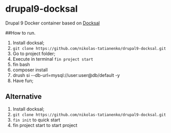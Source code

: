 # drupal9-docksal
Drupal 9 Docker container based on [Docksal](https://docksal.io/)

##How to run.
1. Install docksal;
2. `git clone https://github.com/nikolas-tatianenko/drupal9-docksal.git`
3. Go to project folder;
4. Execute in terminal `fin project start`
5. fin bash
6. composer install
7. drush si --db-url=mysql://user:user@db/default -y
8. Have fun;

## Alternative
1. Install docksal;
2. `git clone https://github.com/nikolas-tatianenko/drupal9-docksal.git`
3. `fin init` to quick start
4. fin project start to start project
